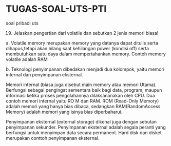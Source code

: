 # TUGAS-SOAL-UTS-PTI

soal pribadi uts 

19.	Jelaskan pengertian dari volatile dan sebutkan 2 jenis memori biasa!

a.	Volatile memory merupakan memory yang datanya dapat ditulis serta dihapus,tetapi akan hilang saat kehilangan power (kondisi off) serta membutuhkan satu daya dalam mempertahankan memory. Contoh memory volatile adalah RAM 

b.	Teknologi penyimpanan dibedakan menjadi dua kolompok, yaitu memori internal dan penyimpanan eksternal.


Memori internal (biasa juga disebut main memory atau memori Utama). Berfungsi sebagai pengingat sementara baik bagi data, program, maupun informasi ketika proses pengolahannya dilaksananakan oleh CPU. Dua contoh memori internal yaitu RO M dan RAM. ROM (Read-Only Memory) adalah memori yang hanya bias dibaca, sedangkan RAM(RandomAccess Memory) adalah memori yang isinya bias diperbaharui.


Penyimpanan eksternal (external storage) dikenal juga dengan sebutan penyimpanan sekunder. Penyimpanan eksternal adalah segala peranti yang berfungsi untuk menyimpan data secara permanent. Hard disk dan disket merupakan conttoh penyimpanan eksternal.
